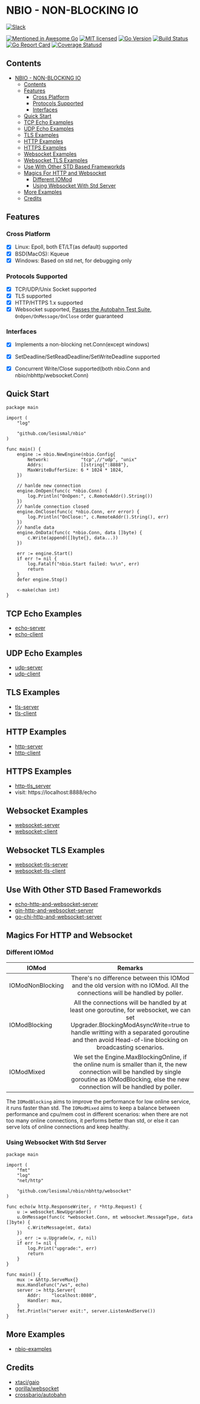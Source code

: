 # NBIO - NON-BLOCKING IO


[![Slack][1]][2]

[![Mentioned in Awesome Go][3]][4] [![MIT licensed][5]][6] [![Go Version][7]][8] [![Build Status][9]][10] [![Go Report Card][11]][12] [![Coverage Statusd][13]][14]

[1]: https://img.shields.io/badge/join-us%20on%20slack-gray.svg?longCache=true&logo=slack&colorB=green
[2]: https://join.slack.com/t/arpcnbio/shared_invite/zt-vh3g1z2v-qqoDp1hQ45fJZqwPrSz4~Q
[3]: https://awesome.re/mentioned-badge-flat.svg
[4]: https://github.com/avelino/awesome-go#networking
[5]: https://img.shields.io/badge/license-MIT-blue.svg
[6]: LICENSE
[7]: https://img.shields.io/badge/go-%3E%3D1.16-30dff3?style=flat-square&logo=go
[8]: https://github.com/lesismal/nbio
[9]: https://img.shields.io/github/actions/workflow/status/lesismal/nbio/autobahn.yml?branch=master&style=flat-square&logo=github-actions
[10]: https://github.com/lesismal/nbio/actions?query=workflow%3autobahn
[11]: https://goreportcard.com/badge/github.com/lesismal/nbio
[12]: https://goreportcard.com/report/github.com/lesismal/nbio
[13]: https://codecov.io/gh/lesismal/nbio/branch/master/graph/badge.svg
[14]: https://codecov.io/gh/lesismal/nbio
[15]: https://godoc.org/github.com/lesismal/nbio?status.svg
[16]: https://godoc.org/github.com/lesismal/nbio


## Contents

- [NBIO - NON-BLOCKING IO](#nbio---non-blocking-io)
	- [Contents](#contents)
	- [Features](#features)
		- [Cross Platform](#cross-platform)
		- [Protocols Supported](#protocols-supported)
		- [Interfaces](#interfaces)
	- [Quick Start](#quick-start)
	- [TCP Echo Examples](#tcp-echo-examples)
	- [UDP Echo Examples](#udp-echo-examples)
	- [TLS Examples](#tls-examples)
	- [HTTP Examples](#http-examples)
	- [HTTPS Examples](#https-examples)
	- [Websocket Examples](#websocket-examples)
	- [Websocket TLS Examples](#websocket-tls-examples)
	- [Use With Other STD Based Frameworkds](#use-with-other-std-based-frameworkds)
	- [Magics For HTTP and Websocket](#magics-for-http-and-websocket)
		- [Different IOMod](#different-iomod)
		- [Using Websocket With Std Server](#using-websocket-with-std-server)
	- [More Examples](#more-examples)
	- [Credits](#credits)

## Features
### Cross Platform
- [x] Linux: Epoll, both ET/LT(as default) supported
- [x] BSD(MacOS): Kqueue
- [x] Windows: Based on std net, for debugging only

### Protocols Supported
- [x] TCP/UDP/Unix Socket supported
- [x] TLS supported
- [x] HTTP/HTTPS 1.x supported
- [x] Websocket supported, [Passes the Autobahn Test Suite](https://lesismal.github.io/nbio/websocket/autobahn), `OnOpen/OnMessage/OnClose` order guaranteed

### Interfaces
- [x] Implements a non-blocking net.Conn(except windows)
- [x] SetDeadline/SetReadDeadline/SetWriteDeadline supported
- [x] Concurrent Write/Close supported(both nbio.Conn and nbio/nbhttp/websocket.Conn)


## Quick Start

```golang
package main

import (
	"log"

	"github.com/lesismal/nbio"
)

func main() {
	engine := nbio.NewEngine(nbio.Config{
		Network:            "tcp",//"udp", "unix"
		Addrs:              []string{":8888"},
		MaxWriteBufferSize: 6 * 1024 * 1024,
	})

	// hanlde new connection
	engine.OnOpen(func(c *nbio.Conn) {
		log.Println("OnOpen:", c.RemoteAddr().String())
	})
	// hanlde connection closed
	engine.OnClose(func(c *nbio.Conn, err error) {
		log.Println("OnClose:", c.RemoteAddr().String(), err)
	})
	// handle data
	engine.OnData(func(c *nbio.Conn, data []byte) {
		c.Write(append([]byte{}, data...))
	})

	err := engine.Start()
	if err != nil {
		log.Fatalf("nbio.Start failed: %v\n", err)
		return
	}
	defer engine.Stop()

	<-make(chan int)
}
```

## TCP Echo Examples

- [echo-server](https://github.com/lesismal/nbio_examples/blob/master/echo/server/server.go)
- [echo-client](https://github.com/lesismal/nbio_examples/blob/master/echo/client/client.go)

## UDP Echo Examples

- [udp-server](https://github.com/lesismal/nbio-examples/blob/master/udp/server/server.go)
- [udp-client](https://github.com/lesismal/nbio-examples/blob/master/udp/client/client.go)

## TLS Examples

- [tls-server](https://github.com/lesismal/nbio_examples/blob/master/tls/server/server.go)
- [tls-client](https://github.com/lesismal/nbio_examples/blob/master/tls/client/client.go)

## HTTP Examples

- [http-server](https://github.com/lesismal/nbio_examples/blob/master/http/server/server.go)
- [http-client](https://github.com/lesismal/nbio_examples/blob/master/http/client/client.go)

## HTTPS Examples

- [http-tls_server](https://github.com/lesismal/nbio_examples/blob/master/http/server_tls/server.go)
- visit: https://localhost:8888/echo

## Websocket Examples

- [websocket-server](https://github.com/lesismal/nbio_examples/blob/master/websocket/server/server.go)
- [websocket-client](https://github.com/lesismal/nbio_examples/blob/master/websocket/client/client.go)

## Websocket TLS Examples

- [websocket-tls-server](https://github.com/lesismal/nbio_examples/blob/master/websocket_tls/server/server.go)
- [websocket-tls-client](https://github.com/lesismal/nbio_examples/blob/master/websocket_tls/client/client.go)

## Use With Other STD Based Frameworkds

- [echo-http-and-websocket-server](https://github.com/lesismal/nbio_examples/blob/master/http_with_other_frameworks/echo_server/echo_server.go)
- [gin-http-and-websocket-server](https://github.com/lesismal/nbio_examples/blob/master/http_with_other_frameworks/gin_server/gin_server.go)
- [go-chi-http-and-websocket-server](https://github.com/lesismal/nbio_examples/blob/master/http_with_other_frameworks/go-chi_server/go-chi_server.go)

## Magics For HTTP and Websocket

### Different IOMod

| IOMod            |                                                                                                                  Remarks                                                                                                                   |
| ---------------- | :----------------------------------------------------------------------------------------------------------------------------------------------------------------------------------------------------------------------------------------: |
| IOModNonBlocking |                                                         There's no difference between this IOMod and the old version with no IOMod. All the connections will be handled by poller.                                                         |
| IOModBlocking    | All the connections will be handled by at least one goroutine, for websocket, we can set Upgrader.BlockingModAsyncWrite=true to handle writting with a separated goroutine and then avoid Head-of-line blocking on broadcasting scenarios. |
| IOModMixed       |                   We set the Engine.MaxBlockingOnline, if the online num is smaller than it, the new connection will be handled by single goroutine as IOModBlocking, else the new connection will be handled by poller.                   |

The `IOModBlocking` aims to improve the performance for low online service, it runs faster than std. 
The `IOModMixed` aims to keep a balance between performance and cpu/mem cost in different scenarios: when there are not too many online connections, it performs better than std, or else it can serve lots of online connections and keep healthy.

### Using Websocket With Std Server

```golang
package main

import (
	"fmt"
	"log"
	"net/http"

	"github.com/lesismal/nbio/nbhttp/websocket"
)

func echo(w http.ResponseWriter, r *http.Request) {
	u := websocket.NewUpgrader()
	u.OnMessage(func(c *websocket.Conn, mt websocket.MessageType, data []byte) {
		c.WriteMessage(mt, data)
	})
	_, err := u.Upgrade(w, r, nil)
	if err != nil {
		log.Print("upgrade:", err)
		return
	}
}

func main() {
	mux := &http.ServeMux{}
	mux.HandleFunc("/ws", echo)
	server := http.Server{
		Addr:    "localhost:8080",
		Handler: mux,
	}
	fmt.Println("server exit:", server.ListenAndServe())
}
```

## More Examples

- [nbio-examples](https://github.com/lesismal/nbio-examples)


## Credits
- [xtaci/gaio](https://github.com/xtaci/gaio)
- [gorilla/websocket](https://github.com/gorilla/websocket)
- [crossbario/autobahn](https://github.com/crossbario)

